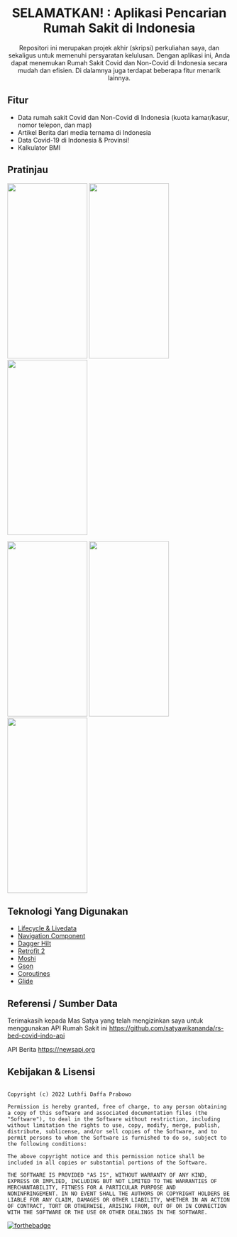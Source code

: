 <div align="center">
<h1>SELAMATKAN! : Aplikasi Pencarian Rumah Sakit di Indonesia</h1>
<p>Repositori ini merupakan projek akhir (skripsi) perkuliahan saya, dan sekaligus untuk memenuhi persyaratan kelulusan. Dengan aplikasi ini, Anda dapat menemukan Rumah Sakit Covid dan Non-Covid di Indonesia secara mudah dan efisien. Di dalamnya juga terdapat beberapa fitur menarik lainnya. </p>
</div>

## Fitur
- Data rumah sakit Covid dan Non-Covid di Indonesia (kuota kamar/kasur, nomor telepon, dan map)
- Artikel Berita dari media ternama di Indonesia
- Data Covid-19 di Indonesia & Provinsi!
- Kalkulator BMI

## Pratinjau 
<img src = "https://user-images.githubusercontent.com/68842666/157479211-2a9bf740-0cc6-4e4a-97a9-b063655cbae9.jpg" width = 180 height = 395/> <img src = "https://user-images.githubusercontent.com/68842666/157481939-ef4a97ff-3a55-4477-b05a-41fd717b44e1.jpg" width = 180 height = 395/> <img src = "https://user-images.githubusercontent.com/68842666/158648711-3b317105-8508-42e4-b85d-870331c4299d.jpeg" width = 180 height = 395/>

<img src = "https://user-images.githubusercontent.com/68842666/157482449-c9a4c2a7-ab73-4213-8e10-3d67544ea1da.jpg" width = 180 height = 395/>  <img src = "https://user-images.githubusercontent.com/68842666/157482592-9182dbb9-a5ed-4388-a62e-d29738604fa7.jpg" width = 180 height = 395/>
  <img src = "https://user-images.githubusercontent.com/68842666/157480938-8fb97ef7-446e-43c7-b51c-04344bda9ba9.jpg" width = 180 height = 395/>

## Teknologi Yang Digunakan
- [Lifecycle & Livedata](https://developer.android.com/jetpack/androidx/releases/lifecycle)
- [Navigation Component](https://developer.android.com/jetpack/androidx/releases/navigation)
- [Dagger Hilt](https://dagger.dev/hilt/)
- [Retrofit 2](https://square.github.io/retrofit/)
- [Moshi](https://github.com/square/moshi)
- [Gson](https://github.com/google/gson)
- [Coroutines](https://developer.android.com/kotlin/coroutines?gclsrc=aw.ds&gclid=CjwKCAiAnO2MBhApEiwA8q0HYSKx8VWo_WPkBPO0Oiku9QN_d0sbi6zHhntW8pD7ZsAjciGIp7_oyhoCjvgQAvD_BwE)
- [Glide](https://github.com/bumptech/glide)

## Referensi / Sumber Data
Terimakasih kepada Mas Satya yang telah mengizinkan saya untuk menggunakan API Rumah Sakit ini 
https://github.com/satyawikananda/rs-bed-covid-indo-api

API Berita 
https://newsapi.org

## Kebijakan & Lisensi

```

Copyright (c) 2022 Luthfi Daffa Prabowo

Permission is hereby granted, free of charge, to any person obtaining
a copy of this software and associated documentation files (the
"Software"), to deal in the Software without restriction, including
without limitation the rights to use, copy, modify, merge, publish,
distribute, sublicense, and/or sell copies of the Software, and to
permit persons to whom the Software is furnished to do so, subject to
the following conditions:

The above copyright notice and this permission notice shall be
included in all copies or substantial portions of the Software.

THE SOFTWARE IS PROVIDED "AS IS", WITHOUT WARRANTY OF ANY KIND,
EXPRESS OR IMPLIED, INCLUDING BUT NOT LIMITED TO THE WARRANTIES OF
MERCHANTABILITY, FITNESS FOR A PARTICULAR PURPOSE AND
NONINFRINGEMENT. IN NO EVENT SHALL THE AUTHORS OR COPYRIGHT HOLDERS BE
LIABLE FOR ANY CLAIM, DAMAGES OR OTHER LIABILITY, WHETHER IN AN ACTION
OF CONTRACT, TORT OR OTHERWISE, ARISING FROM, OUT OF OR IN CONNECTION
WITH THE SOFTWARE OR THE USE OR OTHER DEALINGS IN THE SOFTWARE.

```

[![forthebadge](https://forthebadge.com/images/badges/built-with-love.svg)](https://forthebadge.com)

